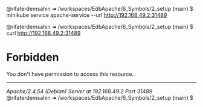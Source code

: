 @rifaterdemsahin ➜ /workspaces/EdbApache/6_Symbols/2_setup (main) $ minikube service apache-service --url
http://192.168.49.2:31489

@rifaterdemsahin ➜ /workspaces/EdbApache/6_Symbols/2_setup (main) $ curl http://192.168.49.2:31489
<!DOCTYPE HTML PUBLIC "-//IETF//DTD HTML 2.0//EN">
<html><head>
<title>403 Forbidden</title>
</head><body>
<h1>Forbidden</h1>
<p>You don't have permission to access this resource.</p>
<hr>
<address>Apache/2.4.54 (Debian) Server at 192.168.49.2 Port 31489</address>
</body></html>
@rifaterdemsahin ➜ /workspaces/EdbApache/6_Symbols/2_setup (main) $ 